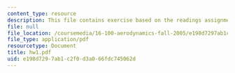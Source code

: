 ```yaml
---
content_type: resource
description: This file contains exercise based on the readings assignment.
file: null
file_location: /coursemedia/16-100-aerodynamics-fall-2005/e198d7297ab1c2f0d3a066fdc745062d_hw1.pdf
file_type: application/pdf
resourcetype: Document
title: hw1.pdf
uid: e198d729-7ab1-c2f0-d3a0-66fdc745062d
---
```


